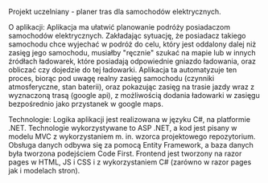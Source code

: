 Projekt uczelniany - planer tras dla samochodów elektrycznych.

O aplikacji:
Aplikacja ma ułatwić planowanie podróży posiadaczom samochodów elektrycznych. Zakładając sytuację, że posiadacz takiego samochodu chce wyjechać w podróż do celu, który jest oddalony dalej niż zasięg jego samochodu, musiałby "ręcznie" szukać na mapie lub w innych źródłach ładowarek, które posiadają odpowiednie gniazdo ładowania, oraz obliczać czy dojedzie do tej ładowarki.
Aplikacja ta automatyzuje ten proces, biorąc pod uwagę realny zasięg samochodu (czynniki atmosferyczne, stan baterii), oraz pokazując zasięg na trasie jazdy wraz z wyznaczoną trasą (google api), z możliwością dodania ładowarki w zasięgu bezpośrednio jako przystanek w google maps.

Technologie:
Logika aplikacji jest realizowana w języku C#, na platformie .NET. Technologie wykorzystywane to ASP .NET, a kod jest pisany w modelu MVC z wykorzystaniem m. in. wzorca projektowego repozytorium. Obsługa danych odbywa się za pomocą Entity Framework, a baza danych była tworzona podejściem Code First.
Frontend jest tworzony na razor pages w HTML, JS i CSS i z wykorzystaniem C# (zarówno w razor pages jak i modelach stron).
